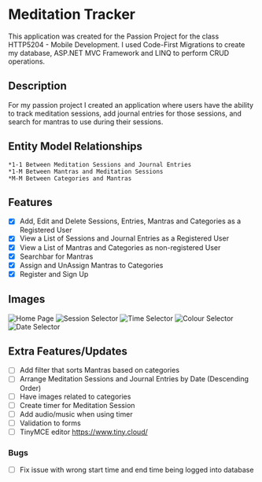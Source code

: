 # Meditation Tracker
This application was created for the Passion Project for the class HTTP5204 - Mobile Development. 
I used Code-First Migrations to create my database, ASP.NET MVC Framework and LINQ to perform 
CRUD operations.

## Description
For my passion project I created an application where users have the ability to track meditation sessions, 
add journal entries for those sessions, and search for mantras to use during their sessions.

## Entity Model Relationships
	*1-1 Between Meditation Sessions and Journal Entries
	*1-M Between Mantras and Meditation Sessions
	*M-M Between Categories and Mantras

## Features
- [X] Add, Edit and Delete Sessions, Entries, Mantras and Categories as a Registered User
- [X] View a List of Sessions and Journal Entries as a Registered User
- [X] View a List of Mantras and Categories as non-registered User
- [X] Searchbar for Mantras
- [X] Assign and UnAssign Mantras to Categories
- [X] Register and Sign Up

## Images
![Home Page](https://github.com/NatashaAC/MediationApplication/Content/image/home.jpg)
![Session Selector](https://github.com/NatashaAC/MediationApplication/Content/image/session_selector.jpg)
![Time Selector](https://github.com/NatashaAC/MediationApplication/Content/image/time_selector.jpg)
![Colour Selector](https://github.com/NatashaAC/MediationApplication/Content/image/colour_selector.jpg)
![Date Selector](https://github.com/NatashaAC/MediationApplication/Content/image/date_selector.jpg)

## Extra Features/Updates
- [ ] Add filter that sorts Mantras based on categories
- [ ] Arrange Meditation Sessions and Journal Entries by Date (Descending Order)
- [ ] Have images related to categories
- [ ] Create timer for Meditation Session
- [ ] Add audio/music when using timer
- [ ] Validation to forms
- [ ] TinyMCE editor https://www.tiny.cloud/

### Bugs 
- [ ] Fix issue with wrong start time and end time being logged into database

